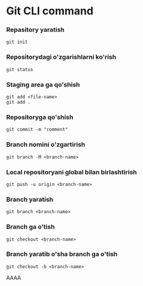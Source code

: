 # Git CLI command

### Repasitory yaratish

```
git init
```

### Repositorydagi o'zgarishlarni ko'rish

```
git status
```

### Staging area ga qo'shish

```
git add <file-name>
git add .
```

### Repositoryga qo'shish

```
git commit -m "comment"
```

### Branch nomini o'zgartirish

```
git branch -M <branch-name>
```

### Local repositoryani global bilan birlashtirish

```
git push -u origin <branch-name>
```

### Branch yaratish

```
git branch <branch-name>
```

### Branch ga o'tish

```
git checkout <branch-name>
```

### Branch yaratib o'sha branch ga o'tish

```
git checkout -b <branch-name>
```
AAAA